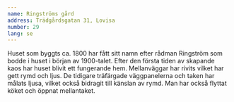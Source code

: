 ```yaml
---
name: Ringströms gård
address: Trädgårdsgatan 31, Lovisa
number: 29
lang: se
---
```

Huset som byggts ca. 1800 har fått sitt namn efter rådman Ringström som bodde i huset i början av 1900-talet. Efter den första tiden av skapande kaos har huset blivit ett fungerande hem. Mellanväggar har rivits vilket har gett rymd och ljus. De tidigare träfärgade väggpanelerna och taken har målats ljusa, vilket också bidragit till känslan av rymd. Man har också flyttat köket och öppnat mellantaket.
